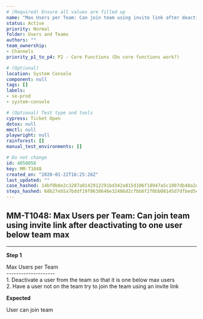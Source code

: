 ```yaml
---
# (Required) Ensure all values are filled up
name: "Max Users per Team: Can join team using invite link after deactivating to one user below team max"
status: Active
priority: Normal
folder: Users and Teams
authors: ""
team_ownership: 
- Channels
priority_p1_to_p4: P2 - Core Functions (Do core functions work?)

# (Optional)
location: System Console
component: null
tags: []
labels: 
- se-prod
- system-console

# (Optional) Test type and tools
cypress: Ticket Open
detox: null
mmctl: null
playwright: null
rainforest: []
manual_test_environments: []

# Do not change
id: 4058058
key: MM-T1048
created_on: "2020-01-22T16:25:26Z"
last_updated: ""
case_hashed: 14bf0b8e2c3287a0142912291bd342a815d106f18947a5c1007db48a2ed838e5bd26168087ca3ba222c362894f7611a9
steps_hashed: 68b27eb5a7bddf19f8638646e32486d2cfbb6f2f0bb08145d7dfbed5eb27df1f058299bd11d3b30ed1faa66ae84486c5
---
```


<!-- (Auto-generated) Based on frontmatter's "key" and "name" -->

## MM-T1048: Max Users per Team: Can join team using invite link after deactivating to one user below team max

---

**Step 1**

Max Users per Team\
\--------------------\
1\. Deactivate a user from the team so that it is one below max users\
2\. Have a user not on the team try to join the team using an invite link

**Expected**

User can join team

